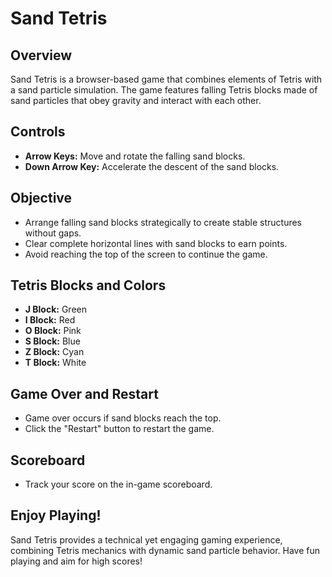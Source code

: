# Sand Tetris

## Overview

Sand Tetris is a browser-based game that combines elements of Tetris with a sand particle simulation. The game features falling Tetris blocks made of sand particles that obey gravity and interact with each other.

## Controls

- **Arrow Keys:** Move and rotate the falling sand blocks.
- **Down Arrow Key:** Accelerate the descent of the sand blocks.

## Objective

- Arrange falling sand blocks strategically to create stable structures without gaps.
- Clear complete horizontal lines with sand blocks to earn points.
- Avoid reaching the top of the screen to continue the game.

## Tetris Blocks and Colors

- **J Block:** Green
- **I Block:** Red
- **O Block:** Pink
- **S Block:** Blue
- **Z Block:** Cyan
- **T Block:** White

## Game Over and Restart

- Game over occurs if sand blocks reach the top.
- Click the "Restart" button to restart the game.

## Scoreboard

- Track your score on the in-game scoreboard.

## Enjoy Playing!

Sand Tetris provides a technical yet engaging gaming experience, combining Tetris mechanics with dynamic sand particle behavior. Have fun playing and aim for high scores!
